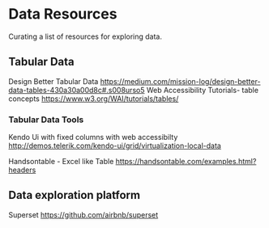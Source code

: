 # Data Resources

Curating a list of resources for exploring data.

## Tabular Data
Design Better Tabular Data https://medium.com/mission-log/design-better-data-tables-430a30a00d8c#.s008urso5
Web Accessibility Tutorials- table concepts https://www.w3.org/WAI/tutorials/tables/

### Tabular Data Tools

Kendo Ui with fixed columns with web accessibilty http://demos.telerik.com/kendo-ui/grid/virtualization-local-data

Handsontable - Excel like Table https://handsontable.com/examples.html?headers

## Data exploration platform

Superset https://github.com/airbnb/superset
